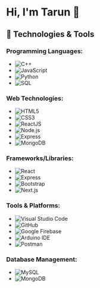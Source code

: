 # Hi, I'm Tarun 👋

## 🚀 Technologies & Tools

### Programming Languages:
- ![C++](https://img.shields.io/badge/-C++-00599C?style=flat&logo=c%2B%2B&logoColor=white)
- ![JavaScript](https://img.shields.io/badge/JavaScript-ES6+-F7DF1E?style=flat&logo=javascript&logoColor=white)
- ![Python](https://img.shields.io/badge/-Python-3776AB?style=flat&logo=python&logoColor=white)
- ![SQL](https://img.shields.io/badge/SQL-003B57?style=flat&logo=mysql&logoColor=white)

### Web Technologies:
- ![HTML5](https://img.shields.io/badge/HTML5-E34F26?style=flat&logo=html5&logoColor=white)
- ![CSS3](https://img.shields.io/badge/CSS3-1572B6?style=flat&logo=css3&logoColor=white)
- ![ReactJS](https://img.shields.io/badge/ReactJS-61DAFB?style=flat&logo=react&logoColor=white)
- ![Node.js](https://img.shields.io/badge/Node.js-339933?style=flat&logo=node.js&logoColor=white)
- ![Express](https://img.shields.io/badge/Express-000000?style=flat&logo=express&logoColor=white)
- ![MongoDB](https://img.shields.io/badge/MongoDB-47A248?style=flat&logo=mongodb&logoColor=white)

### Frameworks/Libraries:
- ![React](https://img.shields.io/badge/React-61DAFB?style=flat&logo=react&logoColor=white)
- ![Express](https://img.shields.io/badge/Express-000000?style=flat&logo=express&logoColor=white)
- ![Bootstrap](https://img.shields.io/badge/Bootstrap-563D7C?style=flat&logo=bootstrap&logoColor=white)
- ![Next.js](https://img.shields.io/badge/Next.js-000000?style=flat&logo=next.js&logoColor=white)

### Tools & Platforms:
- ![Visual Studio Code](https://img.shields.io/badge/Visual_Studio_Code-007ACC?style=flat&logo=visual-studio-code&logoColor=white)
- ![GitHub](https://img.shields.io/badge/GitHub-181717?style=flat&logo=github&logoColor=white)
- ![Google Firebase](https://img.shields.io/badge/Firebase-FFCA28?style=flat&logo=firebase&logoColor=white)
- ![Arduino IDE](https://img.shields.io/badge/Arduino_IDE-00979D?style=flat&logo=arduino&logoColor=white)
- ![Postman](https://img.shields.io/badge/Postman-FF6C37?style=flat&logo=postman&logoColor=white)

### Database Management:
- ![MySQL](https://img.shields.io/badge/MySQL-00618A?style=flat&logo=mysql&logoColor=white)
- ![MongoDB](https://img.shields.io/badge/MongoDB-47A248?style=flat&logo=mongodb&logoColor=white)


<!--
**tarunchauhan707/tarunchauhan707** is a ✨ _special_ ✨ repository because its `README.md` (this file) appears on your GitHub profile.

Here are some ideas to get you started:

- 🔭 I’m currently working on ...
- 🌱 I’m currently learning ...
- 👯 I’m looking to collaborate on ...
- 🤔 I’m looking for help with ...
- 💬 Ask me about ...
- 📫 How to reach me: ...
- 😄 Pronouns: ...
- ⚡ Fun fact: ...
-->
